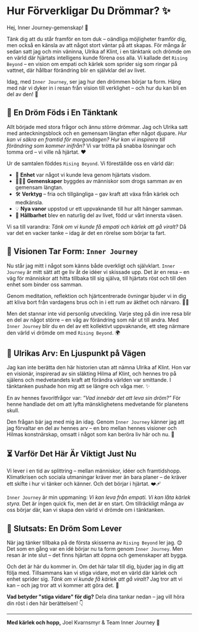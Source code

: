 # Hur Förverkligar Du Drömmar? ✨

Hej, Inner Journey-gemenskap! 👋

Tänk dig att du står framför en tom duk – oändliga möjligheter framför dig, men också en känsla av att något stort väntar på att skapas. För många år sedan satt jag och min väninna, Ulrika af Klint, i en tänktank och drömde om en värld där hjärtats intelligens kunde förena oss alla. Vi kallade det `Rising Beyond` – en vision om empati och kärlek som sprider sig som ringar på vattnet, där hållbar förändring blir en självklar del av livet.

Idag, med `Inner Journey`, ser jag hur den drömmen börjar ta form. Häng med när vi dyker in i resan från vision till verklighet – och hur du kan bli en del av den! 🚀

## 🌱 En Dröm Föds i En Tänktank

Allt började med stora frågor och ännu större drömmar. Jag och Ulrika satt med anteckningsblock och en gemensam längtan efter något djupare. *Hur kan vi säkra en framtid för morgondagen? Hur kan vi inspirera till förändring som kommer inifrån?* Vi var trötta på snabba lösningar och tomma ord – vi ville nå hjärtat. ❤️

Ur de samtalen föddes `Rising Beyond`. Vi föreställde oss en värld där:

-   🤝 **Enhet** var något vi kunde leva genom hjärtats visdom.
-   🧑‍🤝‍🧑 **Gemenskaper** byggdes av människor som drogs samman av en gemensam längtan.
-   🛠️ **Verktyg** – fria och tillgängliga – gav kraft att växa från kärlek och medkänsla.
-   💡 **Nya vanor** uppstod ur ett uppvaknande till hur allt hänger samman.
-   🌳 **Hållbarhet** blev en naturlig del av livet, född ur vårt innersta väsen.

Vi sa till varandra: *Tänk om vi kunde få empati och kärlek att gå viralt?* Då var det en vacker tanke – idag är det en rörelse som börjar ta fart.

## 🚀 Visionen Tar Form: `Inner Journey`

Nu står jag mitt i något som känns både overkligt och självklart. `Inner Journey` är mitt sätt att ge liv åt de idéer vi skissade upp. Det är en resa – en väg för människor att hitta tillbaka till sig själva, till hjärtats röst och till den enhet som binder oss samman.

Genom meditation, reflektion och hjärtcentrerade övningar bjuder vi in dig att kliva bort från vardagens brus och in i ett rum av äkthet och närvaro. 🧘‍♀️

Men det stannar inte vid personlig utveckling. Varje steg på din inre resa blir en del av något större – en våg av förändring som når ut till andra. Med `Inner Journey` blir du en del av ett kollektivt uppvaknande, ett steg närmare den värld vi drömde om med `Rising Beyond`. 🌍

## 🙏 Ulrikas Arv: En Ljuspunkt på Vägen

Jag kan inte berätta den här historien utan att nämna Ulrika af Klint. Hon var en visionär, inspirerad av sin släkting Hilma af Klint, och hennes tro på själens och medvetandets kraft att förändra världen var smittande. I tänktanken pushade hon mig att se längre och våga mer. ✨

En av hennes favoritfrågor var: *”Vad innebär det att leva sin dröm?”* För henne handlade det om att lyfta mänsklighetens medvetande för planetens skull.

Den frågan bär jag med mig än idag. Genom `Inner Journey` känner jag att jag förvaltar en del av hennes arv – en bro mellan hennes visioner och Hilmas konstnärskap, omsatt i något som kan beröra liv här och nu. 🎨

## ⏳ Varför Det Här Är Viktigt Just Nu

Vi lever i en tid av splittring – mellan människor, idéer och framtidshopp. Klimatkrisen och sociala utmaningar kräver mer än bara planer – de kräver ett skifte i hur vi tänker och känner. Och det börjar i hjärtat. ❤️‍🩹

`Inner Journey` är min uppmaning: *Vi kan leva från empati. Vi kan låta kärlek styra.* Det är ingen quick fix, men det är en start. Om tillräckligt många av oss börjar där, kan vi skapa den värld vi drömde om i tänktanken.

## 🤝 Slutsats: En Dröm Som Lever

När jag tänker tillbaka på de första skisserna av `Rising Beyond` ler jag. 😊 Det som en gång var en idé börjar nu ta form genom `Inner Journey`. Men resan är inte slut – det finns hjärtan att öppna och gemenskaper att bygga.

Och det är här du kommer in. Om det här talar till dig, bjuder jag in dig att följa med. Tillsammans kan vi stiga vidare, mot en värld där kärlek och enhet sprider sig. *Tänk om vi kunde få kärlek att gå viralt?* Jag tror att vi kan – och jag tror att vi kommer att göra det. 🌟

**Vad betyder "stiga vidare" för dig?** Dela dina tankar nedan – jag vill höra din röst i den här berättelsen! 👇

---

**Med kärlek och hopp,**
Joel Kvarnsmyr & Team Inner Journey 💖